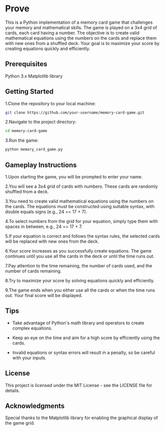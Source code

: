 # Prove
This is a Python implementation of a memory card game that challenges your memory and mathematical skills. The game is played on a 3x4 grid of cards, each card having a number. The objective is to create valid mathematical equations using the numbers on the cards and replace them with new ones from a shuffled deck. Your goal is to maximize your score by creating equations quickly and efficiently.



## Prerequisites
Python 3.x
Matplotlib library



## Getting Started
1.Clone the repository to your local machine:
```bash
git clone https://github.com/your-username/memory-card-game.git
```



2.Navigate to the project directory:
```bash
cd memory-card-game
```



3.Run the game:
```bash
python memory_card_game.py
```

## Gameplay Instructions
1.Upon starting the game, you will be prompted to enter your name.

2.You will see a 3x4 grid of cards with numbers. These cards are randomly shuffled from a deck.

3.You need to create valid mathematical equations using the numbers on the cards. The equations must be constructed using suitable syntax, with double equals signs (e.g., 24 == 17 + 7).

4.To select numbers from the grid for your equation, simply type them with spaces in between, e.g., 24 == 17 + 7.

5.If your equation is correct and follows the syntax rules, the selected cards will be replaced with new ones from the deck.

6.Your score increases as you successfully create equations. The game continues until you use all the cards in the deck or until the time runs out.

7.Pay attention to the time remaining, the number of cards used, and the number of cards remaining.

8.Try to maximize your score by solving equations quickly and efficiently.

9.The game ends when you either use all the cards or when the time runs out. Your final score will be displayed.



## Tips
- Take advantage of Python's math library and operators to create complex equations.

- Keep an eye on the time and aim for a high score by efficiently using the cards.

- Invalid equations or syntax errors will result in a penalty, so be careful with your inputs.



## License
This project is licensed under the MIT License - see the LICENSE file for details.



## Acknowledgments
Special thanks to the Matplotlib library for enabling the graphical display of the game grid.

